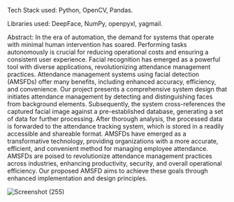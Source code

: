 Tech Stack used: Python, OpenCV, Pandas.

Libraries used: DeepFace, NumPy, openpyxl, yagmail.

Abstract:
In the era of automation, the demand for systems that operate with minimal human intervention has soared. Performing tasks autonomously is crucial for reducing operational costs and ensuring a consistent user experience. Facial recognition has emerged as a powerful tool with diverse applications, revolutionizing attendance management practices. Attendance management systems using facial detection (AMSFDs) offer many benefits, including enhanced accuracy, efficiency, and convenience. Our project presents a comprehensive system design that initiates attendance management by detecting and distinguishing faces from background elements. Subsequently, the system cross-references the captured facial image against a pre-established database, generating a set of data for further  processing. After thorough analysis, the processed data is forwarded to the attendance tracking system, which is stored in a readily accessible and shareable format. AMSFDs have emerged as a transformative technology, providing organizations with a more accurate, efficient, and convenient method for managing employee attendance. AMSFDs are poised to revolutionize attendance management practices across industries, enhancing productivity, security, and overall operational efficiency. Our proposed AMSFD aims to achieve these goals through enhanced implementation and design principles.


![Screenshot (255)](https://github.com/CODEatlasind/Attendance-Management-System-using-Facial-Recog-Tech/assets/77682631/1d8793ac-afe9-4538-b65d-a26a28d7bc6d)
